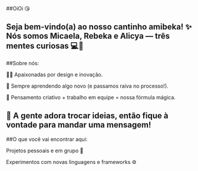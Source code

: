 ##OiOi 😘

Seja bem-vindo(a) ao nosso cantinho amibeka! ✨
Nós somos Micaela, Rebeka e Alicya — três mentes curiosas 💻🚀
---
##Sobre nós:

👩‍💻 Apaixonadas por design e inovação.

🌱 Sempre aprendendo algo novo (e passamos raiva no processo!).

🧠 Pensamento criativo + trabalho em equipe = nossa fórmula mágica.

💬 A gente adora trocar ideias, então fique à vontade para mandar uma mensagem!
---
##O que você vai encontrar aqui:

Projetos pessoais e em grupo 🧩

Experimentos com novas linguagens e frameworks ⚙️
